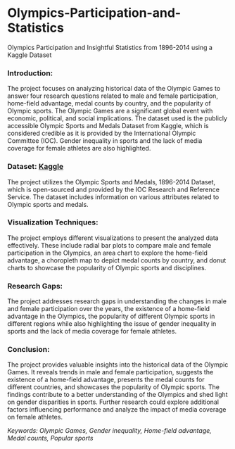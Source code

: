 # Olympics-Participation-and-Statistics
Olympics Participation and Insightful Statistics from 1896-2014 using a Kaggle Dataset


### Introduction:
The project focuses on analyzing historical data of the Olympic Games to answer four research questions related to male and female participation, home-field advantage, medal counts by country, and the popularity of Olympic sports. The Olympic Games are a significant global event with economic, political, and social implications. The dataset used is the publicly accessible Olympic Sports and Medals Dataset from Kaggle, which is considered credible as it is provided by the International Olympic Committee (IOC). Gender inequality in sports and the lack of media coverage for female athletes are also highlighted.

### Dataset: [Kaggle](https://www.kaggle.com/datasets/the-guardian/olympic-games)
The project utilizes the Olympic Sports and Medals, 1896-2014 Dataset, which is open-sourced and provided by the IOC Research and Reference Service. The dataset includes information on various attributes related to Olympic sports and medals.

### Visualization Techniques:
The project employs different visualizations to present the analyzed data effectively. These include radial bar plots to compare male and female participation in the Olympics, an area chart to explore the home-field advantage, a choropleth map to depict medal counts by country, and donut charts to showcase the popularity of Olympic sports and disciplines.

### Research Gaps:
The project addresses research gaps in understanding the changes in male and female participation over the years, the existence of a home-field advantage in the Olympics, the popularity of different Olympic sports in different regions while also highlighting the issue of gender inequality in sports and the lack of media coverage for female athletes.

### Conclusion:
The project provides valuable insights into the historical data of the Olympic Games. It reveals trends in male and female participation, suggests the existence of a home-field advantage, presents the medal counts for different countries, and showcases the popularity of Olympic sports. The findings contribute to a better understanding of the Olympics and shed light on gender disparities in sports. Further research could explore additional factors influencing performance and analyze the impact of media coverage on female athletes.

*Keywords: Olympic Games, Gender inequality, Home-field advantage, Medal counts, Popular sports*

